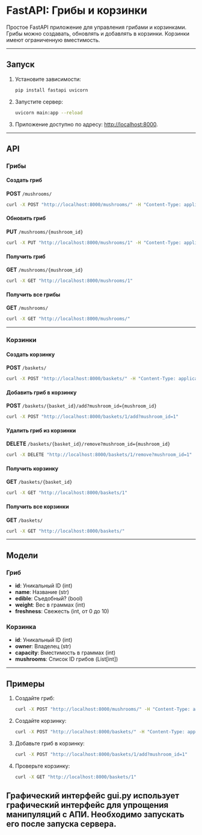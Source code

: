 # FastAPI: Грибы и корзинки

Простое FastAPI приложение для управления грибами и корзинками. Грибы можно создавать, обновлять и добавлять в корзинки. Корзинки имеют ограниченную вместимость.

---

## Запуск

1. Установите зависимости:
   ```bash
   pip install fastapi uvicorn
   ```

2. Запустите сервер:
   ```bash
   uvicorn main:app --reload
   ```

3. Приложение доступно по адресу: [http://localhost:8000](http://localhost:8000).

---

## API

### Грибы

#### Создать гриб
**POST** `/mushrooms/`
```bash
curl -X POST "http://localhost:8000/mushrooms/" -H "Content-Type: application/json" -d '{ "name": "Белый гриб","edible": true,"weight": 150,"freshness": 8}'
```

#### Обновить гриб
**PUT** `/mushrooms/{mushroom_id}`
```bash
curl -X PUT "http://localhost:8000/mushrooms/1" -H "Content-Type: application/json" -d '{ "name": "Подосиновик","edible": true,"weight": 200,"freshness": 7}'
```

#### Получить гриб
**GET** `/mushrooms/{mushroom_id}`
```bash
curl -X GET "http://localhost:8000/mushrooms/1"
```

#### Получить все грибы
**GET** `/mushrooms/`
```bash
curl -X GET "http://localhost:8000/mushrooms/"
```

---

### Корзинки

#### Создать корзинку
**POST** `/baskets/`
```bash
curl -X POST "http://localhost:8000/baskets/" -H "Content-Type: application/json" -d '{"owner": "Иван","capacity": 1000}'
```

#### Добавить гриб в корзинку
**POST** `/baskets/{basket_id}/add?mushroom_id={mushroom_id}`
```bash
curl -X POST "http://localhost:8000/baskets/1/add?mushroom_id=1"
```

#### Удалить гриб из корзинки
**DELETE** `/baskets/{basket_id}/remove?mushroom_id={mushroom_id}`
```bash
curl -X DELETE "http://localhost:8000/baskets/1/remove?mushroom_id=1"
```

#### Получить корзинку
**GET** `/baskets/{basket_id}`
```bash
curl -X GET "http://localhost:8000/baskets/1"
```

#### Получить все корзинки
**GET** `/baskets/`
```bash
curl -X GET "http://localhost:8000/baskets/"
```

---

## Модели

### Гриб
- **id**: Уникальный ID (int)
- **name**: Название (str)
- **edible**: Съедобный? (bool)
- **weight**: Вес в граммах (int)
- **freshness**: Свежесть (int, от 0 до 10)

### Корзинка
- **id**: Уникальный ID (int)
- **owner**: Владелец (str)
- **capacity**: Вместимость в граммах (int)
- **mushrooms**: Список ID грибов (List[int])

---

## Примеры

1. Создайте гриб:
   ```bash
   curl -X POST "http://localhost:8000/mushrooms/" -H "Content-Type: application/json" -d '{"name": "лисичка","edible": true,"weight": 100,"freshness": 9 }'
   ```

2. Создайте корзинку:
   ```bash
   curl -X POST "http://localhost:8000/baskets/" -H "Content-Type: application/json" -d '{"owner": "andrew","capacity": 500}'
   ```

3. Добавьте гриб в корзинку:
   ```bash
   curl -X POST "http://localhost:8000/baskets/1/add?mushroom_id=1"
   ```

4. Проверьте корзинку:
   ```bash
   curl -X GET "http://localhost:8000/baskets/1"
   ```
Графический интерфейс gui.py использует графический интерфейс для упрощения манипуляций с АПИ. Необходимо запускать его после запуска сервера.
---
